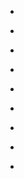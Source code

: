 
- [](/2011/03/48973301061656576/)

- [](/2010/12/10627981529587712/)

- [](/2010/11/1266335493390336/)

- [](/2010/07/19364078978/)

- [](/2010/07/19362669399/)

- [](/2010/07/18986651782/)

- [](/2010/07/18278458759/)

- [](/2010/06/16209602186/)

- [](/2010/05/13932269241/)
